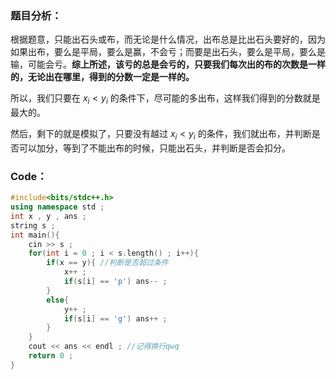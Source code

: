 ### 题目分析：

根据题意，只能出石头或布，而无论是什么情况，出布总是比出石头要好的，因为如果出布，要么是平局，要么是赢，不会亏；而要是出石头，要么是平局，要么是输，可能会亏。**综上所述，该亏的总是会亏的，只要我们每次出的布的次数是一样的，无论出在哪里，得到的分数一定是一样的。**

所以，我们只要在 $x_i < y_i$ 的条件下，尽可能的多出布，这样我们得到的分数就是最大的。

然后，剩下的就是模拟了，只要没有越过 $x_i < y_i$ 的条件，我们就出布，并判断是否可以加分，等到了不能出布的时候，只能出石头，并判断是否会扣分。

### Code：

```cpp
#include<bits/stdc++.h>
using namespace std ;
int x , y , ans ; 
string s ;
int main(){
	cin >> s ;
	for(int i = 0 ; i < s.length() ; i++){ 
		if(x == y){ //判断是否超过条件
			x++ ; 
			if(s[i] == 'p') ans-- ; 
		}
		else{
			y++ ; 
			if(s[i] == 'g') ans++ ;
		}
	}
	cout << ans << endl ; //记得换行qwq
	return 0 ;
}
```